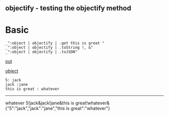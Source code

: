 objectify - testing the objectify method
---
# Basic

    _":object | objectify | .get this is great "
    _":object | objectify | .toString !, &"
    _":object | objectify | .toJSON"


[out](# "save:")

[object]()

    5: jack
    jack :jane
    this is great : whatever
---
whatever
5!jack&jack!jane&this is great!whatever&
{"5":"jack","jack":"jane","this is great":"whatever"}

